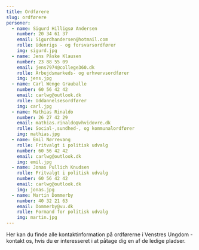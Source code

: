 ```yaml
---
title: Ordførere
slug: ordførere
personer:
  - name: Sigurd Hilligsø Andersen
    number: 20 34 61 37
    email: Sigurdhandersen@hotmail.com
    rolle: Udenrigs - og forsvarsordfører
    img: sigurd.jpg
  - name: Jens Påske Klausen
    number: 23 88 55 09
    email: jens7974@college360.dk
    rolle: Arbejdsmarkeds- og erhvervsordfører
    img: jens.jpg
  - name: Carl Wenge Grauballe
    number: 60 56 42 42
    email: carlwg@outlook.dk
    rolle: Uddannelsesordfører
    img: carl.jpg
  - name: Mathias Rinaldo
    number: 26 27 42 29
    email: mathias.rinaldo@vhvidovre.dk
    rolle: Social-,sundhed-, og kommunalordfører
    img: mathias.jpg
  - name: Emil Nørrevang
    rolle: Fritvalgt i politisk udvalg
    number: 60 56 42 42
    email: carlwg@outlook.dk
    img: emil.jpg
  - name: Jonas Pullich Knudsen
    rolle: Fritvalgt i politisk udvalg
    number: 60 56 42 42
    email: carlwg@outlook.dk
    img: jonas.jpg
  - name: Martin Dommerby
    number: 40 32 21 63
    email: Dommerby@vu.dk
    rolle: Formand for politisk udvalg
    img: martin.jpg
---
```


Her kan du finde alle kontaktinformation på ordførerne i Venstres Ungdom - kontakt os, hvis du er interesseret i at påtage dig en af de ledige pladser.
